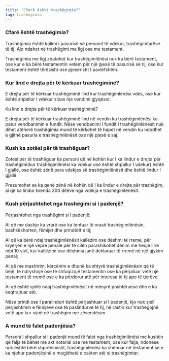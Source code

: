 ```yaml
---
title: "Cfarë është trashëgimia?"
tag: trashegimia
---
```



### Cfarë është trashëgimia? 

Trashëgimia është kalimi i pasurisë së personit të vdekur, trashëgimtarëve të tij. Ajo ndahet në trashëgimi me ligj ose me testament.

Trashëgimia me ligj zbatohet kur trashëgimlënësi nuk ka bërë testament, ose kur e ka bërë testamentin vetëm për një pjesë të pasurisë së tij, ose kur testament është tërësisht ose pjesërisht I pavlefshëm.

###	Kur lind e drejta për të kërkuar trashëgiminë?

E drejta për të kërkuar trashëgiminë lind kur trashëgimlënësi vdes, ose kur është shpallur I vdekur sipas nje vendimi gjyqësor.

Ku lind e drejta për të kërkuar trashëgiminë?

E drejta për të kërkuar trashëgiminë lind në vendin ku trashëgimlënësi ka patur vendbanimin e fundit. Nëse vendbanimi I fundit I trashëgimlënësit nuk dihet atëherë trashëgimia mund të kërkohet të hapet në vendin ku ndodhet e gjithë pasuria e trashëgimlënësit ose një pjesë e saj.

### Kush ka zotësi për të trashëguar?

Zotësi për të trashëguar ka personi që në kohën kur I ka lindur e drejta për trashëgimi(kur trashëgimlënësi ka vdekur ose është shpallur I vdekur) është I gjallë, ose është zënë para vdekjes së trashëgimlënësit dhe është lindur I gjallë. 

Prezumohet se ka qenë zënë në kohën që I ka lindur e drejta për trashëgim, ai që ka lindur brenda 300 ditëve nga vdekja e trashëgimlënësit.

###	Kush përjashtohet nga trashëgimi si i padenjë?

Përjashtohet nga trashëgimi si I padenjë:

Ai që me dashje ka vrarë ose ka tentuar të vrasë trashëgimlënësin, bashkëshorten, fëmijët dhe prindërit e tij;

Ai që ka bërë ndaj trashëgimlënësit kallëzim ose dëshmi të rreme, për kryerjen e një vepre penale për të cilën parashikohet dënim me heqje lirie mbi 10 vjet, kur kallëzimi ose dëshmia janë deklaruar të rremë në një gjykim penal;

Ai që me mashtrim, kërcënim e dhunë ka shtyrë trashëgimlënësin që të bëjë, të ndryshojë ose të shfuqizojë testamentin ose ka përpiluar vetë një testament të rremë ose e ka përdorur atë për interesa të tij apo të tjerëve;

Ai që është sjellë ndaj trashëgimlënësit në mënyrë poshtëruese dhe e ka keqtrajtuar atë.

Nëse prindi ose I paralinduri është përjashtuar si I padenjë, kjo nuk sjell përjashtimin e fëmijëve ose të paslindurve të tij, në rastin kur trashëgojnë vetë apo kur vijnë në trashëgim me zëvendësim.

###	A mund të falet padenjësia?

Personi I shpallur si I padenjë mund të falet nga trashëgimlënësi me kushtin që falja të bëhet me akt notarial ose me testament, ose kur falja, ndonëse nuk është bërë shprehimisht, trashëgimlënësi ka shënuar në testament se e ka njohur padenjësinë e megjithatë e cakton atë si trashëgimtar. 
